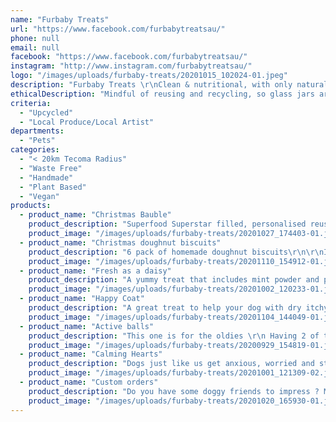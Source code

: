 ```yaml
---
name: "Furbaby Treats"
url: "https://www.facebook.com/furbabytreatsau/"
phone: null
email: null
facebook: "https://www.facebook.com/furbabytreatsau/"
instagram: "http://www.instagram.com/furbabytreatsau/"
logo: "/images/uploads/furbaby-treats/20201015_102024-01.jpeg"
description: "Furbaby Treats \r\nClean & nutritional, with only natural ingredients vegetarian/vegan dog treats. \r\nFrom small to large dogs there are treats for all types of dogs. \r\nChristmas gifts and options of treats in recycled jars."
ethicalDescription: "Mindful of reusing and recycling, so glass jars are used for some of our treats.\r\nKeeping my treats meat free all hand made/baked."
criteria:
  - "Upcycled"
  - "Local Produce/Local Artist"
departments:
  - "Pets"
categories:
  - "< 20km Tecoma Radius"
  - "Waste Free"
  - "Handmade"
  - "Plant Based"
  - "Vegan"
products:
  - product_name: "Christmas Bauble"
    product_description: "Superfood Superstar filled, personalised reusable Bauble.\r\n\r\nIngredients\r\nWholemeal flour/ oat flour/ homemade peanut butter/ homemade apple sauce / chia seeds/homemade pumpkin puree/tumeric"
    product_image: "/images/uploads/furbaby-treats/20201027_174403-01.jpeg"
  - product_name: "Christmas doughnut biscuits"
    product_description: "6 pack of homemade doughnut biscuits\r\n\r\nIngredients\r\nWholemeal flour/ oat flour / free range egg/homemade pumpkin puree/ homemade peanut butter/homemade apple sauce/ organic coconut oil/ cinnamon/chia seeds"
    product_image: "/images/uploads/furbaby-treats/20201110_154912-01.jpeg"
  - product_name: "Fresh as a daisy"
    product_description: "A yummy treat that includes mint powder and parsley to help freshen your dogs breathe.\r\n\r\nIngredients\r\nOat flour/free range egg/homemade apple sauce/ fresh parsley / homemade mint powder/homemade apple sauce/organic coconut oil."
    product_image: "/images/uploads/furbaby-treats/20201002_120233-01.jpeg"
  - product_name: "Happy Coat"
    product_description: "A great treat to help your dog with dry itchy skin/ flea prone and to shine their coat.\r\n\r\nIngredients\r\nBrewers yeast/ organic coconut oil"
    product_image: "/images/uploads/furbaby-treats/20201104_144049-01.jpeg"
  - product_name: "Active balls"
    product_description: "This one is for the oldies \r\n Having 2 of them myself it was a must to make a treat with Rose hip. Rose hip is a plant-based anti-inflammatory and immune system support for your dogs joint health and general well-being.\r\nIt helps reduce inflammation, protect cartilage and boost their immunity.\r\n\r\nThese are a Raw Ball\r\nIngredients- Oats/homemade pumpkin puree/homemade peanut butter/cinnamon/organic coconut oil/rosehip powder.\r\n\r\n3 weeks worth ( as this is recommended time for joints to ease and vitality to return)."
    product_image: "/images/uploads/furbaby-treats/20200929_154819-01.jpeg"
  - product_name: "Calming Hearts"
    product_description: "Dogs just like us get anxious, worried and struggle to sleep from time to time. \r\n\r\nOur calming Hearts include Dried Lavender and organic Chamomile powder to help your furbaby relax -️\r\n\r\nIngredients - \r\nWholemeal flour/homemade apple sauce/free range eggs/organic coconut oil/organic dried chamomile/dried lavendar/beetroot."
    product_image: "/images/uploads/furbaby-treats/20201001_121309-02.jpeg"
  - product_name: "Custom orders"
    product_description: "Do you have some doggy friends to impress ? Maybe you're a groomer/Vet and looking for a Christmas gift .\r\n\r\nJust message to discuss options."
    product_image: "/images/uploads/furbaby-treats/20201020_165930-01.jpeg"
---
```

